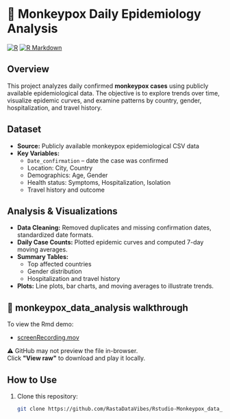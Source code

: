 # 🦠 Monkeypox Daily Epidemiology Analysis

[![R](https://img.shields.io/badge/R-276DC3?style=flat&logo=r&logoColor=white)](https://www.r-project.org/) 
[![R Markdown](https://img.shields.io/badge/R%20Markdown-2D8CFF?style=flat&logo=rmarkdown&logoColor=white)](https://rmarkdown.rstudio.com/)

## Overview
This project analyzes daily confirmed **monkeypox cases** using publicly available epidemiological data. The objective is to explore trends over time, visualize epidemic curves, and examine patterns by country, gender, hospitalization, and travel history.

## Dataset
- **Source:** Publicly available monkeypox epidemiological CSV data  
- **Key Variables:**  
  - `Date_confirmation` – date the case was confirmed  
  - Location: City, Country  
  - Demographics: Age, Gender  
  - Health status: Symptoms, Hospitalization, Isolation  
  - Travel history and outcome  

## Analysis & Visualizations
- **Data Cleaning:** Removed duplicates and missing confirmation dates, standardized date formats.  
- **Daily Case Counts:** Plotted epidemic curves and computed 7-day moving averages.  
- **Summary Tables:**  
  - Top affected countries  
  - Gender distribution  
  - Hospitalization and travel history  
- **Plots:** Line plots, bar charts, and moving averages to illustrate trends.

## 🎥 monkeypox_data_analysis walkthrough

To view the Rmd demo:

- [screenRecording.mov](screenRecording.mov)

⚠️ GitHub may not preview the file in-browser.  
Click **"View raw"** to download and play it locally.

## How to Use
1. Clone this repository:  
   ```bash
   git clone https://github.com/RastaDataVibes/Rstudio-Monkeypox_data_analysis.git

